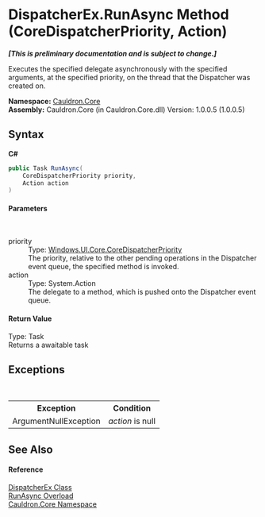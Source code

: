 # DispatcherEx.RunAsync Method (CoreDispatcherPriority, Action)
 _**\[This is preliminary documentation and is subject to change.\]**_

Executes the specified delegate asynchronously with the specified arguments, at the specified priority, on the thread that the Dispatcher was created on.

**Namespace:**&nbsp;<a href="N_Cauldron_Core">Cauldron.Core</a><br />**Assembly:**&nbsp;Cauldron.Core (in Cauldron.Core.dll) Version: 1.0.0.5 (1.0.0.5)

## Syntax

**C#**<br />
``` C#
public Task RunAsync(
	CoreDispatcherPriority priority,
	Action action
)
```


#### Parameters
&nbsp;<dl><dt>priority</dt><dd>Type: <a href="T_Windows_UI_Core_CoreDispatcherPriority">Windows.UI.Core.CoreDispatcherPriority</a><br />The priority, relative to the other pending operations in the Dispatcher event queue, the specified method is invoked.</dd><dt>action</dt><dd>Type: System.Action<br />The delegate to a method, which is pushed onto the Dispatcher event queue.</dd></dl>

#### Return Value
Type: Task<br />Returns a awaitable task

## Exceptions
&nbsp;<table><tr><th>Exception</th><th>Condition</th></tr><tr><td>ArgumentNullException</td><td>*action* is null</td></tr></table>

## See Also


#### Reference
<a href="T_Cauldron_Core_DispatcherEx">DispatcherEx Class</a><br /><a href="Overload_Cauldron_Core_DispatcherEx_RunAsync">RunAsync Overload</a><br /><a href="N_Cauldron_Core">Cauldron.Core Namespace</a><br />